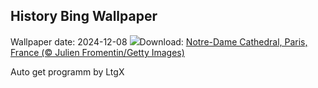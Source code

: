 ## History Bing Wallpaper
Wallpaper date: 2024-12-08
![](https://www.bing.com/th?id=OHR.ReopeningNotreDame_EN-IN2799650925_UHD.jpg&w=1000)Download: [Notre-Dame Cathedral, Paris, France (© Julien Fromentin/Getty Images)](https://www.bing.com/th?id=OHR.ReopeningNotreDame_EN-IN2799650925_UHD.jpg)

Auto get programm by LtgX
